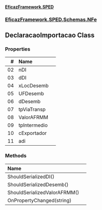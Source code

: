 #### [EficazFramework.SPED](EficazFrameworkSPED.md 'EficazFramework SPED')
### [EficazFramework.SPED.Schemas.NFe](EficazFramework.SPED.Schemas.NFe.md 'EficazFramework.SPED.Schemas.NFe')

## DeclaracaoImportacao Class
### Properties

| # | Name | |
| ---: | :--- | :--- |
| 02 | nDI |  |
| 03 | dDI |  |
| 04 | xLocDesemb |  |
| 05 | UFDesemb |  |
| 06 | dDesemb |  |
| 07 | tpViaTransp |  |
| 08 | ValorAFRMM |  |
| 09 | tpIntermedio |  |
| 10 | cExportador |  |
| 11 | adi |  |
### Methods

| Name | |
| :--- | :--- |
| ShouldSerializedDI() |  |
| ShouldSerializedDesemb() |  |
| ShouldSerializedValorAFRMM() |  |
| OnPropertyChanged(string) |  |
